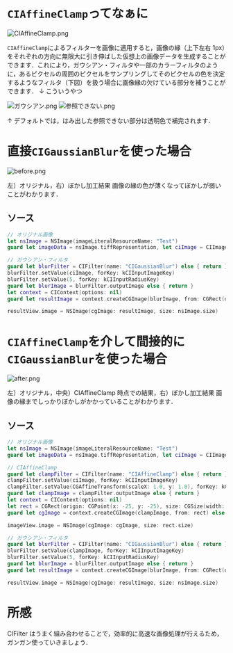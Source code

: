 <!-- title:Swift：CIAffineClampを使って縁まで綺麗なぼかし画像を取得する -->

# `CIAffineClamp`ってなぁに

![CIAffineClamp.png](./images/article/ea04a034-2853-760e-2e3e-a4e54934a6ec.png)

`CIAffineClamp`によるフィルターを画像に適用すると，画像の縁（上下左右 1px）をそれぞれの方向に無限大に引き伸ばした仮想上の画像データを生成することができます．これにより，ガウシアン・フィルタや一部のカラーフィルタのように，あるピクセルの周囲のピクセルをサンプリングしてそのピクセルの色を決定するようなフィルタ（下図）を扱う場合に画像縁の欠けている部分を補うことができます．
↓ こういうやつ

![ガウシアン.png](./images/article/a670aacf-df77-ab32-dec5-c6391f2cddcd.png)
![参照できない.png](./images/article/ccbaaa2b-9883-d5ea-966f-e5d955fa3ef2.png)

↑ デフォルトでは，はみ出した参照できない部分は透明色で補完されます．

# 直接`CIGaussianBlur`を使った場合

![before.png](./images/article/283621e6-2d27-963e-c5f6-97e1548838e9.png)

左）オリジナル，右）ぼかし加工結果
画像の縁の色が薄くなってぼかしが弱いことがわかります．

## ソース

```swift
// オリジナル画像
let nsImage = NSImage(imageLiteralResourceName: "Test")
guard let imageData = nsImage.tiffRepresentation, let ciImage = CIImage(data: imageData) else { return }

// ガウシアン・フィルタ
guard let blurFilter = CIFilter(name: "CIGaussianBlur") else { return }
blurFilter.setValue(ciImage, forKey: kCIInputImageKey)
blurFilter.setValue(5, forKey: kCIInputRadiusKey)
guard let blurImage = blurFilter.outputImage else { return }
let context = CIContext(options: nil)
guard let resultImage = context.createCGImage(blurImage, from: CGRect(origin: .zero, size: nsImage.size)) else { return }

resultView.image = NSImage(cgImage: resultImage, size: nsImage.size)
```

# `CIAffineClamp`を介して間接的に`CIGaussianBlur`を使った場合

![after.png](./images/article/7226b076-e15f-2be8-4b7d-b75e72c9adb3.png)

左）オリジナル，中央）CIAffineClamp 時点での結果，右）ぼかし加工結果
画像の縁までしっかりぼかしがかかっていることがわかります．

## ソース

```swift
// オリジナル画像
let nsImage = NSImage(imageLiteralResourceName: "Test")
guard let imageData = nsImage.tiffRepresentation, let ciImage = CIImage(data: imageData) else { return }

// CIAffineClamp
guard let clampFilter = CIFilter(name: "CIAffineClamp") else { return }
clampFilter.setValue(ciImage, forKey: kCIInputImageKey)
clampFilter.setValue(CGAffineTransform(scaleX: 1.0, y: 1.0), forKey: kCIInputTransformKey)
guard let clampImage = clampFilter.outputImage else { return }
let context = CIContext(options: nil)
let rect = CGRect(origin: CGPoint(x: -25, y: -25), size: CGSize(width:  nsImage.size.width + 50, height: nsImage.size.height + 50))
guard let cgImage = context.createCGImage(clampImage, from: rect) else { return }

imageView.image = NSImage(cgImage: cgImage, size: rect.size)

// ガウシアン・フィルタ
guard let blurFilter = CIFilter(name: "CIGaussianBlur") else { return }
blurFilter.setValue(clampImage, forKey: kCIInputImageKey)
blurFilter.setValue(5, forKey: kCIInputRadiusKey)
guard let blurImage = blurFilter.outputImage else { return }
guard let resultImage = context.createCGImage(blurImage, from: CGRect(origin: .zero, size: nsImage.size)) else { return }

resultView.image = NSImage(cgImage: resultImage, size: nsImage.size)
```

# 所感

CIFilter はうまく組み合わせることで，効率的に高速な画像処理が行えるため，ガンガン使っていきましょう．
